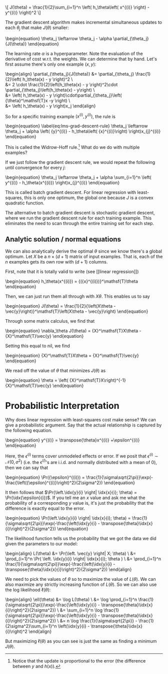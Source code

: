 \\[ J(\theta) = \frac{1}{2}\sum_{i=1}^n \left( h_\theta\left( x^{(i)} \right) - y^{(i)} \right)^2 \\]


The gradient descent algorithm makes incremental simultaneous updates to each $\theta_j$ that make $J(\theta)$ smaller:

\begin{equation}
\theta_j \leftarrow \theta_j - \alpha \partial_{\theta_j}{J(\theta)}
\end{equation}

The learning rate $\alpha$ is a hyperparameter. Note the evaluation of the derivative of cost w.r.t. the weights. We can determine that by hand. Let's first assume there's only one example $(x, y)$:

\begin{align}
\partial_{\theta_j}{J(\theta)} &= \partial_{\theta_j} \frac{1}{2}\left( h_\theta(x) - y \right)^2 \\\
&= 2 \cdot \frac{1}{2}\left(h_\theta(x) - y \right)^2\cdot \partial_{\theta_j}\left(h_\theta(x) - y\right) \\\
&= \left( h_\theta(x) - y \right)\cdot\partial_{\theta_j}\left( {\theta}^\mathsf{T}x -y \right) \\\
&= \left( h_\theta(x) - y \right)x_j
\end{align}

So for a specific training example $(x^{(i)}, y^{(i)})$, the rule is

\begin{equation} \label{eq:lms-grad-descent-rule}
\theta_j \leftarrow \theta_j + \alpha \left( {y}^{(i)} - h_\theta\left( {x}^{(i)}\right) \right)x_{j}^{(i)}
\end{equation}

This is called the Widrow-Hoff rule.[^1] What do we do with multiple examples?

If we just follow the gradient descent rule, we would repeat the following until convergence for every $j$:

\begin{equation}
\theta_j \leftarrow \theta_j + \alpha \sum_{i=1}^n \left( y^{(i)} - h_\theta(x^{(i)}) \right)x_{j}^{(i)}
\end{equation}



This is called batch gradient descent. For linear regression with least-squares, this is only one optimum, the global one because $J$ is a convex quadratic function. 

The alternative to batch gradient descent is stochastic gradient descent, where we run the gradient descent rule for each training example. This eliminates the need to scan through the entire training set for each step.

[^1]: Notice that the update is proportional to the error (the difference between $y$ and $h(x)$).

## Analytic solution / normal equations

We can also analytically derive the optimal $\theta$ since we know there's a global optimum. Let $X$ be a $n \times (d+1)$ matrix of input examples. That is, each of the $n$ examples gets its own row with $(d+1)$ columns. 

First, note that it is totally valid to write (see [[linear regression]])

\begin{equation}
h_\theta(x^{(i)}) = {({x}^{(i)})}^\mathsf{T}\theta
\end{equation}

Then, we can just run them all through with $X\theta$. This enables us to say

\begin{equation}
J(\theta) = \frac{1}{2}{\left(X\theta - \vec{y}\right)}^\mathsf{T}\left(X\theta - \vec{y}\right)
\end{equation}

Through some matrix calculus, we find that

\begin{equation}
\nabla_\theta J(\theta) = {X}^\mathsf{T}X\theta - {X}^\mathsf{T}\vec{y}
\end{equation}

Setting this equal to nil, we find

\begin{equation}
{X}^\mathsf{T}X\theta  = {X}^\mathsf{T}\vec{y}
\end{equation}

We read off the value of $\theta$ that minimizes $J(\theta)$ as

\begin{equation}
\theta = \left( {X}^\mathsf{T}X\right)^{-1}{X}^\mathsf{T}\vec{y}
\end{equation}


# Probabilistic Interpretation

Why does linear regression with least-squares cost make sense? We can give a probabilistic argument. Say that the actual relationship is captured by the following equation.

\begin{equation}
y^{(i)} = \transpose{\theta}x^{(i)} +\epsilon^{(i)}
\end{equation}

Here, the $\epsilon^{(i)}$ terms cover unmodeled effects or error. If we posit that $\epsilon^{(i)} \sim \mathcal{N}(0, \sigma^2)$ (i.e. the $\epsilon^{(i)}$'s are i.i.d. and normally distributed with a mean of 0), then we can say that

\begin{equation}
\Pr({\epsilon}^{(i)}) = \frac{1}{\sigma\sqrt{2\pi}}\exp(-\frac{\left({\epsilon}^{(i)}\right)^2}{2\sigma^2})
\end{equation}

It then follows that $\Pr(\left.\idx{y}{i}  \right| \idx{x}{i}; \theta) = \Pr(\idx{\epsilon}{i})$. If you tell me an $x$ value and ask me what the probability of a corresponding $y$ value is, it's just the probability that the difference is exactly equal to the error.

\begin{equation}
\Pr(\left.\idx{y}{i}  \right| \idx{x}{i}; \theta) = \frac{1}{\sigma\sqrt{2\pi}}\exp(-\frac{\left(\idx{y}{i} - \transpose{\theta}\idx{x}{i}\right)^2}{2\sigma^2})
\end{equation}

The likelihood function tells us the probability that we got the data we did given the parameters to our model:

\begin{align}
L(\theta) &= \Pr(\left. \vec{y} \right| X; \theta) \\
&= \prod_{i=1}^n \Pr( \left. \idx{y}{i} \right| \idx{x}{i}; \theta ) \\
&= \prod_{i=1}^n \frac{1}{\sigma\sqrt{2\pi}}\exp(-\frac{\left(\idx{y}{i} - \transpose{\theta}\idx{x}{i}\right)^2}{2\sigma^2})
\end{align}

We need to pick the values of $\theta$ so to maximize the value of $L(\theta)$. We can also maximize any strictly increasing function of $L(\theta)$. So we can also use the log likelihood $\ell(\theta)$:

\begin{align}
\ell(\theta) &= \log L(\theta) \\
&= \log \prod_{i=1}^n \frac{1}{\sigma\sqrt{2\pi}}\exp(-\frac{\left(\idx{y}{i} - \transpose{\theta}\idx{x}{i}\right)^2}{2\sigma^2}) \\
&= \sum_{i=1}^n \log \frac{1}{\sigma\sqrt{2\pi}}\exp(-\frac{\left(\idx{y}{i} - \transpose{\theta}\idx{x}{i}\right)^2}{2\sigma^2}) \\
&= n \log \frac{1}{\sigma\sqrt{2\pi}} - \frac{1}{2\sigma^2}\sum_{i=1}^n \left(\idx{y}{i} - \transpose{\theta}\idx{x}{i}\right)^2
\end{align}

But maximizing $\ell(\theta)$ as you can see is just the same as finding a minimum $J(\theta)$.